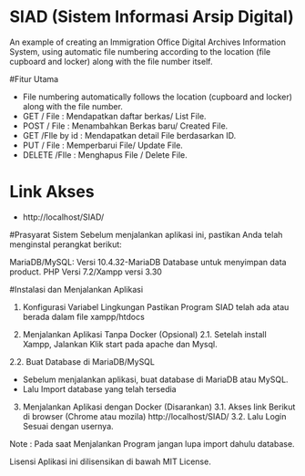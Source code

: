# SIAD (Sistem Informasi Arsip Digital)
An example of creating an Immigration Office Digital Archives Information System, 
using automatic file numbering according to the location (file cupboard and locker) along with the file number itself.

#Fitur Utama
- File numbering automatically follows the location (cupboard and locker) along with the file number.
- GET / File  : Mendapatkan daftar berkas/ List File.
- POST / File  : Menambahkan Berkas baru/ Created File.
- GET /FIle by id  : Mendapatkan detail File berdasarkan ID.
- PUT / File : Memperbarui File/ Update File.
- DELETE /FIle  : Menghapus File / Delete File.

# Link Akses
- http://localhost/SIAD/

#Prasyarat Sistem
Sebelum menjalankan aplikasi ini, pastikan Anda telah menginstal perangkat berikut:

MariaDB/MySQL: Versi 10.4.32-MariaDB Database untuk menyimpan data product.
PHP Versi 7.2/Xampp versi 3.30

#Instalasi dan Menjalankan Aplikasi

1. Konfigurasi Variabel Lingkungan
Pastikan Program SIAD telah ada atau berada dalam file xampp/htdocs

2. Menjalankan Aplikasi Tanpa Docker (Opsional)
2.1. Setelah install Xampp, Jalankan Klik start pada apache dan Mysql.
 
2.2. Buat Database di MariaDB/MySQL
- Sebelum menjalankan aplikasi, buat database di MariaDB atau MySQL.
- Lalu Import database yang telah tersedia

3. Menjalankan Aplikasi dengan Docker (Disarankan)
3.1. Akses link Berikut di browser (Chrome atau mozila) http://localhost/SIAD/
3.2. Lalu Login Sesuai dengan usernya.

Note :
Pada saat Menjalankan Program jangan lupa import dahulu database.

Lisensi
Aplikasi ini dilisensikan di bawah MIT License.
